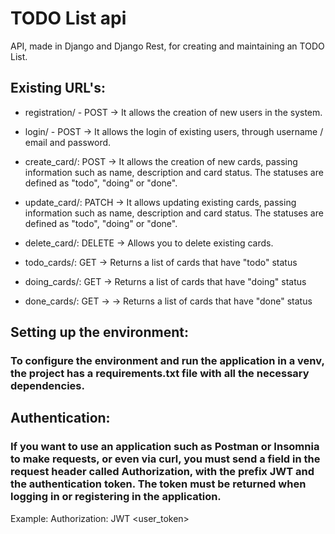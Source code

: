 # TODO List api
API, made in Django and Django Rest, for creating and maintaining an TODO List.
 
 ## Existing URL's:
 
  - registration/ - POST -> It allows the creation of new users in the system.
  - login/ - POST -> It allows the login of existing users, through username / email and password.
 
  - create_card/: POST -> It allows the creation of new cards, passing information such as name, description and card status. The statuses are defined as "todo", "doing" or "done".
  - update_card/: PATCH -> It allows updating existing cards, passing information such as name, description and card status. The statuses are defined as "todo", "doing" or "done".
  - delete_card/: DELETE -> Allows you to delete existing cards.
  - todo_cards/: GET -> Returns a list of cards that have "todo" status
  - doing_cards/: GET -> Returns a list of cards that have "doing" status
  - done_cards/: GET -> -> Returns a list of cards that have "done" status

## Setting up the environment:

 ### To configure the environment and run the application in a venv, the project has a requirements.txt file with all the necessary dependencies.
 
 
## Authentication:

 ### If you want to use an application such as Postman or Insomnia to make requests, or even via curl, you must send a field in the request header called Authorization, with the prefix JWT and the authentication token. The token must be returned when logging in or registering in the application.
 
 Example: Authorization: JWT <user_token>
